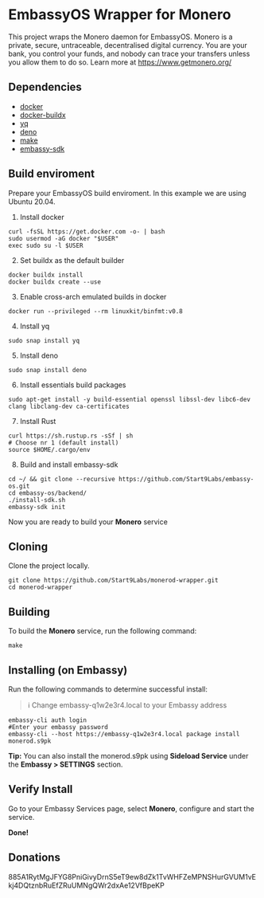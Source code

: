# EmbassyOS Wrapper for Monero

This project wraps the Monero daemon for EmbassyOS.  Monero is a private, secure, untraceable, decentralised digital currency. You are your bank, you control your funds, and nobody can trace your transfers unless you allow them to do so.  Learn more at https://www.getmonero.org/

## Dependencies

- [docker](https://docs.docker.com/get-docker)
- [docker-buildx](https://docs.docker.com/buildx/working-with-buildx/)
- [yq](https://mikefarah.gitbook.io/yq)
- [deno](https://deno.land/)
- [make](https://www.gnu.org/software/make/)
- [embassy-sdk](https://github.com/Start9Labs/embassy-os/tree/master/backend)

## Build enviroment
Prepare your EmbassyOS build enviroment. In this example we are using Ubuntu 20.04.

1. Install docker
```
curl -fsSL https://get.docker.com -o- | bash
sudo usermod -aG docker "$USER"
exec sudo su -l $USER
```
2. Set buildx as the default builder
```
docker buildx install
docker buildx create --use
```
3. Enable cross-arch emulated builds in docker
```
docker run --privileged --rm linuxkit/binfmt:v0.8
```
4. Install yq
```
sudo snap install yq
```
5. Install deno
```
sudo snap install deno
```
6. Install essentials build packages
```
sudo apt-get install -y build-essential openssl libssl-dev libc6-dev clang libclang-dev ca-certificates
```
7. Install Rust
```
curl https://sh.rustup.rs -sSf | sh
# Choose nr 1 (default install)
source $HOME/.cargo/env
```
8. Build and install embassy-sdk
```
cd ~/ && git clone --recursive https://github.com/Start9Labs/embassy-os.git
cd embassy-os/backend/
./install-sdk.sh
embassy-sdk init
```
Now you are ready to build your **Monero** service

## Cloning

Clone the project locally. 

```
git clone https://github.com/Start9Labs/monerod-wrapper.git
cd monerod-wrapper
```

## Building

To build the **Monero** service, run the following command:

```
make
```

## Installing (on Embassy)

Run the following commands to determine successful install:
> :information_source: Change embassy-q1w2e3r4.local to your Embassy address

```
embassy-cli auth login
#Enter your embassy password
embassy-cli --host https://embassy-q1w2e3r4.local package install monerod.s9pk
```
**Tip:** You can also install the monerod.s9pk using **Sideload Service** under the **Embassy > SETTINGS** section.
## Verify Install

Go to your Embassy Services page, select **Monero**, configure and start the service.

**Done!** 


## Donations

885A1RytMgJFYG8PniGivyDrnS5eT9ew8dZk1TvWHFZeMPNSHurGVUM1vEkj4DQtznbRuEfZRuUMNgQWr2dxAe12VfBpeKP